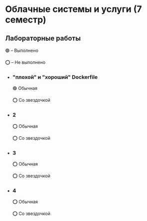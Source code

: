 # Облачные системы и услуги (7 семестр)

## Лабораторные работы

🟢 – Выполнено

⭕ – Не выполнено

* ### "плохой" и "хороший" Dockerfile
  🟢 Обычная

  ⭕️ Со звездочкой
* ### 2
  ⭕️ Обычная

  ⭕️ Со звездочкой
* ### 3
  ⭕️ Обычная

  ⭕️ Со звездочкой
* ### 4
  ⭕️ Обычная

  ⭕️ Со звездочкой